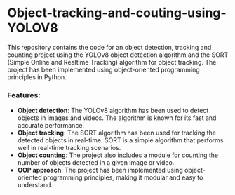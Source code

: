 # Object-tracking-and-couting-using-YOLOV8

This repository contains the code for an object detection, tracking and counting project using the YOLOv8 object detection algorithm and the SORT (Simple Online and Realtime Tracking) algorithm for object tracking. The project has been implemented using object-oriented programming principles in Python.

### Features:

* **Object detection**: The YOLOv8 algorithm has been used to detect objects in images and videos. The algorithm is known for its fast and accurate performance.
* **Object tracking**: The SORT algorithm has been used for tracking the detected objects in real-time. SORT is a simple algorithm that performs well in real-time tracking scenarios.
* **Object counting**: The project also includes a module for counting the number of objects detected in a given image or video.
* **OOP approach**: The project has been implemented using object-oriented programming principles, making it modular and easy to understand.
